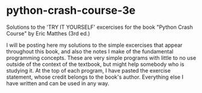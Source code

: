# python-crash-course-3e
Solutions to the 'TRY IT YOURSELF' excercises for the book "Python Crash Course" by Eric Matthes (3rd ed.) 

I will be posting here my solutions to the simple excercises that appear throughout this book, and also the notes I make of the fundamental programming concepts. These are very simple programs with little to no use outside of the context of the textbook, but might help somebody who is studying it. At the top of each program, I have pasted the exercise statement, whose credit belongs to the book's author. Everything else I have written and can be used in any way.
